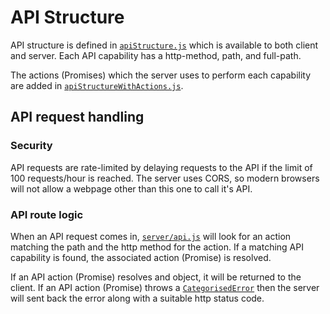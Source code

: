 # API Structure

API structure is defined in [`apiStructure.js`](https://github.com/georgegillams/webapp-boilerplate/blob/main/helpers/common/apiStructure.js) which is available to both client and server. Each API capability has a http-method, path, and full-path.

The actions (Promises) which the server uses to perform each capability are added in [`apiStructureWithActions.js`](https://github.com/georgegillams/webapp-boilerplate/blob/main/server/api/actions/common/apiStructureWithActions.js).

## API request handling

### Security

API requests are rate-limited by delaying requests to the API if the limit of 100 requests/hour is reached.
The server uses CORS, so modern browsers will not allow a webpage other than this one to call it's API.

### API route logic

When an API request comes in, [`server/api.js`](https://github.com/georgegillams/webapp-boilerplate/blob/main/server/api/api.js) will look for an action matching the path and the http method for the action. If a matching API capability is found, the associated action (Promise) is resolved.

If an API action (Promise) resolves and object, it will be returned to the client. If an API action (Promise) throws a [`CategorisedError`](https://github.com/georgegillams/webapp-boilerplate/blob/main/server/utils/common/errors.js) then the server will sent back the error along with a suitable http status code.
